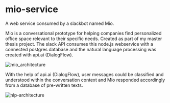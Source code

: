 # mio-service
A web service consumed by a slackbot named Mio.

Mio is a conversational prototype for helping companies find personalized office space relevant to their specific needs. Created as part of my master thesis project. The slack API consumes this node.js webservice with a connected postgres database and the natural language processing was created with api.ai (DialogFlow).

![mio_architecture](https://user-images.githubusercontent.com/9825650/122874839-c82b3600-d333-11eb-9c4f-da7254473cfd.jpg)

With the help of api.ai (DialogFlow), user messages could be classified and understood within the conversation context and Mio responded accordingly from a database of pre-written texts.

![nlp-architecture](https://user-images.githubusercontent.com/9825650/122874846-c95c6300-d333-11eb-8f1d-b7846e73fa9b.jpg)
